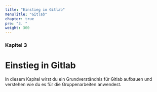 ```yaml
---
title: "Einstieg in Gitlab"
menuTitle: "Gitlab"
chapter: true
pre: "3. "
weight: 300
---
```


### Kapitel 3

# Einstieg in Gitlab

In diesem Kapitel wirst du ein Grundverständnis für Gitlab aufbauen und verstehen wie du es für die Gruppenarbeiten anwendest. 